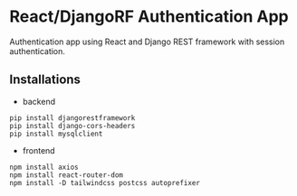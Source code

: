 # React/DjangoRF Authentication App

Authentication app using React and Django REST framework with session authentication.

## Installations

* backend
```
pip install djangorestframework
pip install django-cors-headers
pip install mysqlclient
```

* frontend
```
npm install axios
npm install react-router-dom
npm install -D tailwindcss postcss autoprefixer

```
